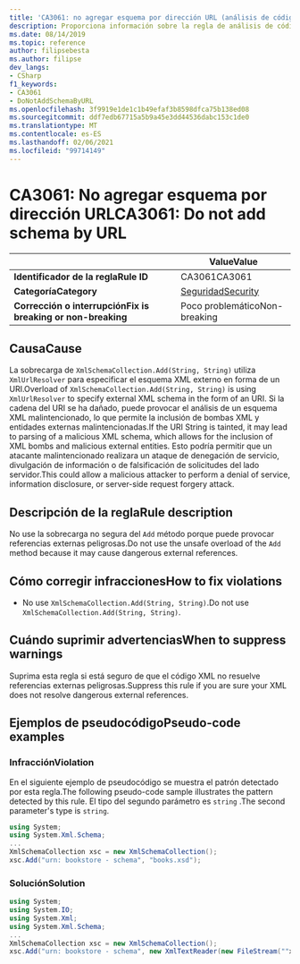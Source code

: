 ```yaml
---
title: 'CA3061: no agregar esquema por dirección URL (análisis de código)'
description: Proporciona información sobre la regla de análisis de código CA3061, incluidas las causas, cómo corregir las infracciones y cuándo suprimirlas.
ms.date: 08/14/2019
ms.topic: reference
author: filipsebesta
ms.author: filipse
dev_langs:
- CSharp
f1_keywords:
- CA3061
- DoNotAddSchemaByURL
ms.openlocfilehash: 3f9919e1de1c1b49efaf3b8598dfca75b138ed08
ms.sourcegitcommit: ddf7edb67715a5b9a45e3dd44536dabc153c1de0
ms.translationtype: MT
ms.contentlocale: es-ES
ms.lasthandoff: 02/06/2021
ms.locfileid: "99714149"
---
```

# <a name="ca3061-do-not-add-schema-by-url"></a><span data-ttu-id="a5bf8-103">CA3061: No agregar esquema por dirección URL</span><span class="sxs-lookup"><span data-stu-id="a5bf8-103">CA3061: Do not add schema by URL</span></span>

| | <span data-ttu-id="a5bf8-104">Value</span><span class="sxs-lookup"><span data-stu-id="a5bf8-104">Value</span></span> |
|-|-|
| <span data-ttu-id="a5bf8-105">**Identificador de la regla**</span><span class="sxs-lookup"><span data-stu-id="a5bf8-105">**Rule ID**</span></span> |<span data-ttu-id="a5bf8-106">CA3061</span><span class="sxs-lookup"><span data-stu-id="a5bf8-106">CA3061</span></span>|
| <span data-ttu-id="a5bf8-107">**Categoría**</span><span class="sxs-lookup"><span data-stu-id="a5bf8-107">**Category**</span></span> |[<span data-ttu-id="a5bf8-108">Seguridad</span><span class="sxs-lookup"><span data-stu-id="a5bf8-108">Security</span></span>](security-warnings.md)|
| <span data-ttu-id="a5bf8-109">**Corrección o interrupción**</span><span class="sxs-lookup"><span data-stu-id="a5bf8-109">**Fix is breaking or non-breaking**</span></span> |<span data-ttu-id="a5bf8-110">Poco problemático</span><span class="sxs-lookup"><span data-stu-id="a5bf8-110">Non-breaking</span></span>|

## <a name="cause"></a><span data-ttu-id="a5bf8-111">Causa</span><span class="sxs-lookup"><span data-stu-id="a5bf8-111">Cause</span></span>

<span data-ttu-id="a5bf8-112">La sobrecarga de `XmlSchemaCollection.Add(String, String)` utiliza `XmlUrlResolver` para especificar el esquema XML externo en forma de un URI.</span><span class="sxs-lookup"><span data-stu-id="a5bf8-112">Overload of `XmlSchemaCollection.Add(String, String)` is using `XmlUrlResolver` to specify external XML schema in the form of an URI.</span></span> <span data-ttu-id="a5bf8-113">Si la cadena del URI se ha dañado, puede provocar el análisis de un esquema XML malintencionado, lo que permite la inclusión de bombas XML y entidades externas malintencionadas.</span><span class="sxs-lookup"><span data-stu-id="a5bf8-113">If the URI String is tainted, it may lead to parsing of a malicious XML schema, which allows for the inclusion of XML bombs and malicious external entities.</span></span> <span data-ttu-id="a5bf8-114">Esto podría permitir que un atacante malintencionado realizara un ataque de denegación de servicio, divulgación de información o de falsificación de solicitudes del lado servidor.</span><span class="sxs-lookup"><span data-stu-id="a5bf8-114">This could allow a malicious attacker to perform a denial of service, information disclosure, or server-side request forgery attack.</span></span>

## <a name="rule-description"></a><span data-ttu-id="a5bf8-115">Descripción de la regla</span><span class="sxs-lookup"><span data-stu-id="a5bf8-115">Rule description</span></span>

<span data-ttu-id="a5bf8-116">No use la sobrecarga no segura del `Add` método porque puede provocar referencias externas peligrosas.</span><span class="sxs-lookup"><span data-stu-id="a5bf8-116">Do not use the unsafe overload of the `Add` method because it may cause dangerous external references.</span></span>

## <a name="how-to-fix-violations"></a><span data-ttu-id="a5bf8-117">Cómo corregir infracciones</span><span class="sxs-lookup"><span data-stu-id="a5bf8-117">How to fix violations</span></span>

- <span data-ttu-id="a5bf8-118">No use `XmlSchemaCollection.Add(String, String)`.</span><span class="sxs-lookup"><span data-stu-id="a5bf8-118">Do not use `XmlSchemaCollection.Add(String, String)`.</span></span>

## <a name="when-to-suppress-warnings"></a><span data-ttu-id="a5bf8-119">Cuándo suprimir advertencias</span><span class="sxs-lookup"><span data-stu-id="a5bf8-119">When to suppress warnings</span></span>

<span data-ttu-id="a5bf8-120">Suprima esta regla si está seguro de que el código XML no resuelve referencias externas peligrosas.</span><span class="sxs-lookup"><span data-stu-id="a5bf8-120">Suppress this rule if you are sure your XML does not resolve dangerous external references.</span></span>

## <a name="pseudo-code-examples"></a><span data-ttu-id="a5bf8-121">Ejemplos de pseudocódigo</span><span class="sxs-lookup"><span data-stu-id="a5bf8-121">Pseudo-code examples</span></span>

### <a name="violation"></a><span data-ttu-id="a5bf8-122">Infracción</span><span class="sxs-lookup"><span data-stu-id="a5bf8-122">Violation</span></span>

<span data-ttu-id="a5bf8-123">En el siguiente ejemplo de pseudocódigo se muestra el patrón detectado por esta regla.</span><span class="sxs-lookup"><span data-stu-id="a5bf8-123">The following pseudo-code sample illustrates the pattern detected by this rule.</span></span>
<span data-ttu-id="a5bf8-124">El tipo del segundo parámetro es `string` .</span><span class="sxs-lookup"><span data-stu-id="a5bf8-124">The second parameter's type is `string`.</span></span>

```csharp
using System;
using System.Xml.Schema;
...
XmlSchemaCollection xsc = new XmlSchemaCollection();
xsc.Add("urn: bookstore - schema", "books.xsd");
```

### <a name="solution"></a><span data-ttu-id="a5bf8-125">Solución</span><span class="sxs-lookup"><span data-stu-id="a5bf8-125">Solution</span></span>

```csharp
using System;
using System.IO;
using System.Xml;
using System.Xml.Schema;
...
XmlSchemaCollection xsc = new XmlSchemaCollection();
xsc.Add("urn: bookstore - schema", new XmlTextReader(new FileStream(""xmlFilename"", FileMode.Open)));
```
